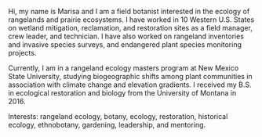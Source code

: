 
Hi, my name is Marisa and I am a field botanist interested in the ecology of rangelands and prairie ecosystems. I have worked in 10 Western U.S. States on wetland mitigation, reclamation, and restoration sites as a field manager, crew leader, and technician. I have also worked on rangeland inventories and invasive species surveys, and endangered plant species monitoring projects. 

Currently, I am in a rangeland ecology masters program at New Mexico State University, studying biogeographic shifts among plant communities in association with climate change and elevation gradients. I received my B.S. in ecological restoration and biology from the University of Montana in 2016. 
 
Interests: rangeland ecology, botany, ecology, restoration, historical ecology, ethnobotany, gardening, leadership, and mentoring. 




